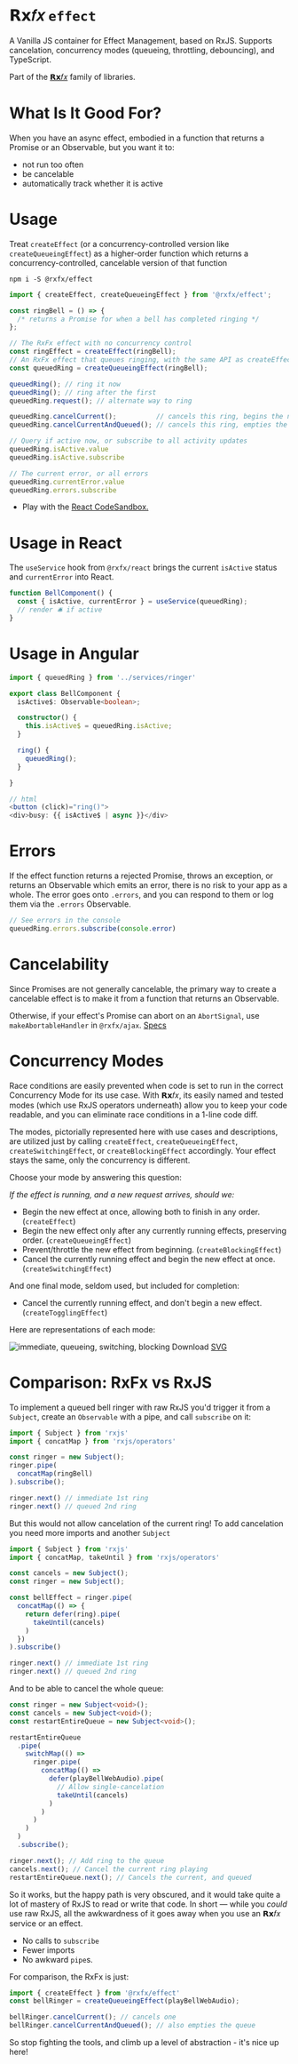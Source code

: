 # 𝗥𝘅𝑓𝑥 `effect`

A Vanilla JS container for Effect Management, based on RxJS. Supports cancelation, concurrency modes (queueing, throttling, debouncing), and TypeScript.

Part of the [𝗥𝘅𝑓𝑥](https://github.com/deanrad/rxfx) family of libraries.

# What Is It Good For?

When you have an async effect, embodied in a function that returns a Promise or an Observable, but you want it to:

- not run too often
- be cancelable
- automatically track whether it is active

# Usage

Treat `createEffect` (or a concurrency-controlled version like `createQueueingEffect`) as a higher-order function which returns a concurrency-controlled, cancelable version of that function

```
npm i -S @rxfx/effect
```

```ts
import { createEffect, createQueueingEffect } from '@rxfx/effect';

const ringBell = () => {
  /* returns a Promise for when a bell has completed ringing */
};

// The RxFx effect with no concurrency control
const ringEffect = createEffect(ringBell);
// An RxFx effect that queues ringing, with the same API as createEffect
const queuedRing = createQueueingEffect(ringBell);

queuedRing(); // ring it now
queuedRing(); // ring after the first
queuedRing.request(); // alternate way to ring

queuedRing.cancelCurrent();          // cancels this ring, begins the next 
queuedRing.cancelCurrentAndQueued(); // cancels this ring, empties the queue

// Query if active now, or subscribe to all activity updates
queuedRing.isActive.value
queuedRing.isActive.subscribe

// The current error, or all errors
queuedRing.currentError.value
queuedRing.errors.subscribe
```

- Play with the [React CodeSandbox.](https://codesandbox.io/p/sandbox/rxfx-bell-effect-7zfmpc)

# Usage in React

The `useService` hook from `@rxfx/react` brings the current `isActive` status and `currentError` into React.

```ts
function BellComponent() {
  const { isActive, currentError } = useService(queuedRing);
  // render 🛎️ if active
}
```

# Usage in Angular

```ts
import { queuedRing } from '../services/ringer'

export class BellComponent {
  isActive$: Observable<boolean>;

  constructor() {
    this.isActive$ = queuedRing.isActive;
  }

  ring() {
    queuedRing();
  }

}

// html
<button (click)="ring()">
<div>busy: {{ isActive$ | async }}</div>

```

# Errors

If the effect function returns a rejected Promise, throws an exception, or returns an Observable which emits an error, there is no risk to your app as a whole. The error goes onto `.errors`, and you can respond to them or log them via the `.errors` Observable.

```ts
// See errors in the console
queuedRing.errors.subscribe(console.error)
```

# Cancelability
Since Promises are not generally cancelable, the primary way to create a cancelable effect is to make it from a function that returns an Observable.

Otherwise, if your effect's Promise can abort on an `AbortSignal`, use `makeAbortableHandler` in `@rxfx/ajax`. [Specs](https://github.com/deanrad/rxfx/blob/main/ajax/test/makeAbortableHandler.spec.ts)

# Concurrency Modes

Race conditions are easily prevented when code is set to run in the correct Concurrency Mode for its use case. With 𝗥𝘅𝑓𝑥, its easily named and tested modes (which use RxJS operators underneath) allow you to keep your code readable, and you can eliminate race conditions in a 1-line code diff.

The modes, pictorially represented here with use cases and descriptions, are utilized just by calling `createEffect`, `createQueueingEffect`, `createSwitchingEffect`, or `createBlockingEffect` accordingly. Your effect stays the same, only the concurrency is different.

Choose your mode by answering this question:

_If the effect is running, and a new request arrives, should we:_

- Begin the new effect at once, allowing both to finish in any order. (`createEffect`)
- Begin the new effect only after any currently running effects, preserving order. (`createQueueingEffect`)
- Prevent/throttle the new effect from beginning. (`createBlockingEffect`)
- Cancel the currently running effect and begin the new effect at once. (`createSwitchingEffect`)

And one final mode, seldom used, but included for completion:

- Cancel the currently running effect, and don't begin a new effect. (`createTogglingEffect`)

Here are representations of each mode:

![immediate, queueing, switching, blocking](https://d2jksv3bi9fv68.cloudfront.net/rxfx/cards-all-2024.png)
Download [SVG](https://d2jksv3bi9fv68.cloudfront.net/rxfx/cards-all-2024.svg)


# Comparison: RxFx vs RxJS

To implement a queued bell ringer with raw RxJS you'd trigger it from a `Subject`, create an `Observable` with a pipe, and call `subscribe` on it:

```ts
import { Subject } from 'rxjs'
import { concatMap } from 'rxjs/operators'

const ringer = new Subject();
ringer.pipe(
  concatMap(ringBell)
).subscribe();

ringer.next() // immediate 1st ring
ringer.next() // queued 2nd ring
```

But this would not allow cancelation of the current ring! To add cancelation you need more imports and another `Subject`

```ts
import { Subject } from 'rxjs'
import { concatMap, takeUntil } from 'rxjs/operators'

const cancels = new Subject();
const ringer = new Subject();

const bellEffect = ringer.pipe(
  concatMap(() => {
    return defer(ring).pipe(
      takeUntil(cancels)
    )
  })
).subscribe()

ringer.next() // immediate 1st ring
ringer.next() // queued 2nd ring
```

And to be able to cancel the whole queue: 

```ts
const ringer = new Subject<void>();
const cancels = new Subject<void>();
const restartEntireQueue = new Subject<void>();

restartEntireQueue
  .pipe(
    switchMap(() =>
      ringer.pipe(
        concatMap(() =>
          defer(playBellWebAudio).pipe(
            // Allow single-cancelation
            takeUntil(cancels)
          )
        )
      )
    )
  )
  .subscribe();

ringer.next(); // Add ring to the queue
cancels.next(); // Cancel the current ring playing
restartEntireQueue.next(); // Cancels the current, and queued

```

So it works, but the happy path is very obscured, and it would take quite a lot of mastery of RxJS to read or write that code. 
In short — while you _could_ use raw RxJS, all the awkwardness of it goes away when you use an 𝗥𝘅𝑓𝑥 service or an effect.

- No calls to `subscribe`
- Fewer imports
- No awkward `pipe`s.

For comparison, the RxFx is just:

```ts
import { createEffect } from '@rxfx/effect'
const bellRinger = createQueueingEffect(playBellWebAudio);

bellRinger.cancelCurrent(); // cancels one
bellRinger.cancelCurrentAndQueued(); // also empties the queue
```

So stop fighting the tools, and climb up a level of abstraction - it's nice up here!